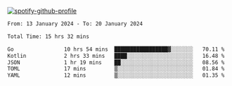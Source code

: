 [![spotify-github-profile](https://spotify-github-profile.vercel.app/api/view?uid=313pysyt3uxkjdidtiuvzf7nrnnu&cover_image=true&theme=natemoo-re&show_offline=false&background_color=121212&interchange=false&bar_color=53b14f&bar_color_cover=false)](https://spotify-github-profile.vercel.app/api/view?uid=313pysyt3uxkjdidtiuvzf7nrnnu&redirect=true)

<!--START_SECTION:waka-->

```txt
From: 13 January 2024 - To: 20 January 2024

Total Time: 15 hrs 32 mins

Go                10 hrs 54 mins  █████████████████▓░░░░░░░   70.11 %
Kotlin            2 hrs 33 mins   ████░░░░░░░░░░░░░░░░░░░░░   16.48 %
JSON              1 hr 19 mins    ██░░░░░░░░░░░░░░░░░░░░░░░   08.56 %
TOML              17 mins         ▒░░░░░░░░░░░░░░░░░░░░░░░░   01.84 %
YAML              12 mins         ▒░░░░░░░░░░░░░░░░░░░░░░░░   01.35 %
```

<!--END_SECTION:waka-->